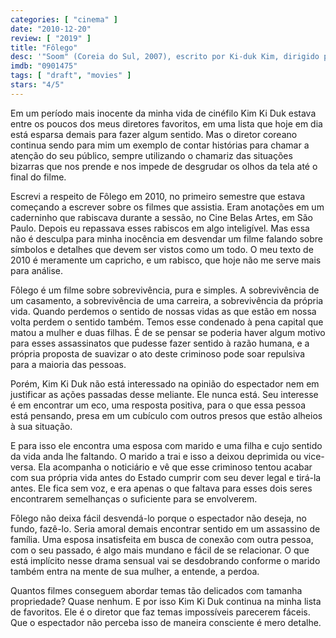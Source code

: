 ```yaml
---
categories: [ "cinema" ]
date: "2010-12-20"
review: [ "2019" ]
title: "Fôlego"
desc: '"Soom" (Coreia do Sul, 2007), escrito por Ki-duk Kim, dirigido por Ki-duk Kim, com Chen Chang, In-Hyeong Gang e Jung-woo Ha. Vi no Belas Artes em 2010 e revi em DVD. Texto atualizado em 2019-10-30.'
imdb: "0901475"
tags: [ "draft", "movies" ]
stars: "4/5"
---
```

Em um período mais inocente da minha vida de cinéfilo Kim Ki Duk estava entre os poucos dos meus diretores favoritos, em uma lista que hoje em dia está esparsa demais para fazer algum sentido. Mas o diretor coreano continua sendo para mim um exemplo de contar histórias para chamar a atenção do seu público, sempre utilizando o chamariz das situações bizarras que nos prende e nos impede de desgrudar os olhos da tela até o final do filme.

Escrevi a respeito de Fôlego em 2010, no primeiro semestre que estava começando a escrever sobre os filmes que assistia. Eram anotações em um caderninho que rabiscava durante a sessão, no Cine Belas Artes, em São Paulo. Depois eu repassava esses rabiscos em algo inteligível. Mas essa não é desculpa para minha inocência em desvendar um filme falando sobre símbolos e detalhes que devem ser vistos como um todo. O meu texto de 2010 é meramente um capricho, e um rabisco, que hoje não me serve mais para análise.

Fôlego é um filme sobre sobrevivência, pura e simples. A sobrevivência de um casamento, a sobrevivência de uma carreira, a sobrevivência da própria vida. Quando perdemos o sentido de nossas vidas as que estão em nossa volta perdem o sentido também. Temos esse condenado à pena capital que matou a mulher e duas filhas. É de se pensar se poderia haver algum motivo para esses assassinatos que pudesse fazer sentido à razão humana, e a própria proposta de suavizar o ato deste criminoso pode soar repulsiva para a maioria das pessoas.

Porém, Kim Ki Duk não está interessado na opinião do espectador nem em justificar as ações passadas desse meliante. Ele nunca está. Seu interesse é em encontrar um eco, uma resposta positiva, para o que essa pessoa está pensando, presa em um cubículo com outros presos que estão alheios à sua situação.

E para isso ele encontra uma esposa com marido e uma filha e cujo sentido da vida anda lhe faltando. O marido a trai e isso a deixou deprimida ou vice-versa. Ela acompanha o noticiário e vê que esse criminoso tentou acabar com sua própria vida antes do Estado cumprir com seu dever legal e tirá-la antes. Ele fica sem voz, e era apenas o que faltava para esses dois seres encontrarem semelhanças o suficiente para se envolverem.

Fôlego não deixa fácil desvendá-lo porque o espectador não deseja, no fundo, fazê-lo. Seria amoral demais encontrar sentido em um assassino de família. Uma esposa insatisfeita em busca de conexão com outra pessoa, com o seu passado, é algo mais mundano e fácil de se relacionar. O que está implícito nesse drama sensual vai se desdobrando conforme o marido também entra na mente de sua mulher, a entende, a perdoa.

Quantos filmes conseguem abordar temas tão delicados com tamanha propriedade? Quase nenhum. E por isso Kim Ki Duk continua na minha lista de favoritos. Ele é o diretor que faz temas impossíveis parecerem fáceis. Que o espectador não perceba isso de maneira consciente é mero detalhe.
